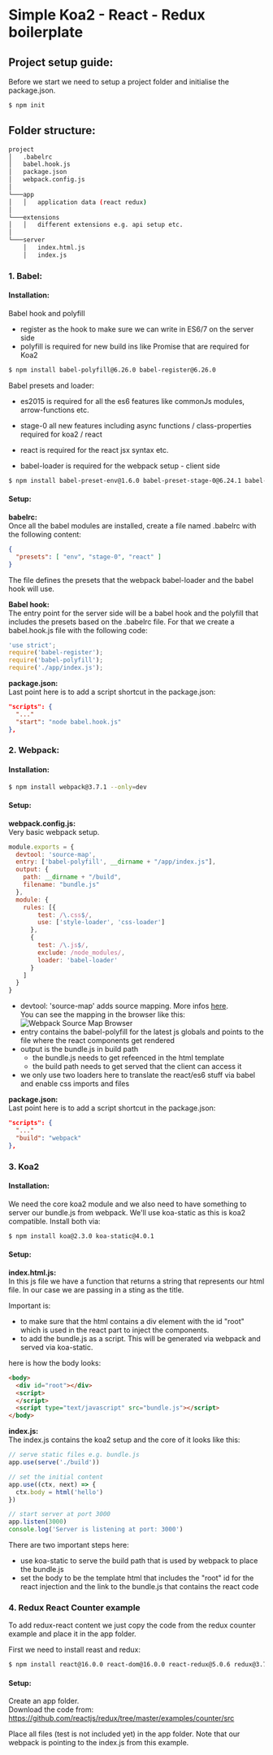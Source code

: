 # Simple Koa2 - React - Redux boilerplate

## Project setup guide:
Before we start we need to setup a project folder and initialise the package.json.
```bash
$ npm init
```


## Folder structure:
```bash
project  
│   .babelrc
│   babel.hook.js
│   package.json
│   webpack.config.js  
│
└───app
│   │   application data (react redux)
│
└───extensions
│   │   different extensions e.g. api setup etc.
│     
└───server
    │   index.html.js
    │   index.js  
```

### 1. Babel:
#### Installation:
Babel hook and polyfill
- register as the hook to make sure we can write in ES6/7 on the server side
- polyfill is required for new build ins like Promise that are required for Koa2
```bash
$ npm install babel-polyfill@6.26.0 babel-register@6.26.0
```

Babel presets and loader:
- es2015 is required for all the es6 features like commonJs modules, arrow-functions etc.

- stage-0 all new features including async functions / class-properties required for koa2 / react
- react is required for the react jsx syntax etc.
- babel-loader is required for the webpack setup - client side
```bash
$ npm install babel-preset-env@1.6.0 babel-preset-stage-0@6.24.1 babel-preset-react@6.24.1 babel-loader@7.1.2 --only=dev
```

#### Setup:
__babelrc:__  
Once all the babel modules are installed, create a file named .babelrc with the following content:

```json
{
  "presets": [ "env", "stage-0", "react" ]
}
```
The file defines the presets that the webpack babel-loader and the babel hook will use.  

__Babel hook:__  
The entry point for the server side will be a babel hook and the polyfill that includes the presets based on the .babelrc file. For that we create a babel.hook.js file with the following code:

```javascript
'use strict';
require('babel-register');
require('babel-polyfill');
require('./app/index.js');
```

__package.json:__  
Last point here is to add a script shortcut in the package.json:
```json
"scripts": {
  "..."
  "start": "node babel.hook.js"
},
```

### 2. Webpack:
#### Installation:

```bash
$ npm install webpack@3.7.1 --only=dev
```

#### Setup:

__webpack.config.js:__  
Very basic webpack setup.

```javascript
module.exports = {
  devtool: 'source-map',
  entry: ['babel-polyfill', __dirname + "/app/index.js"],
  output: {
    path: __dirname + "/build",
    filename: "bundle.js"
  },
  module: {
    rules: [{
        test: /\.css$/,
        use: ['style-loader', 'css-loader']
      },
      {
        test: /\.js$/,
        exclude: /node_modules/,
        loader: 'babel-loader'
      }
    ]
  }
}
```
- devtool: 'source-map' adds source mapping. More infos [here](http://webpack.github.io/docs/configuration.html#devtool).  
You can see the mapping in the browser like this:
![Webpack Source Map Browser](./Webpack_SourceMap.jpg)
- entry contains the babel-polyfill for the latest js globals and points to the file where the react components get rendered
- output is the bundle.js in build path
  - the bundle.js needs to get refeenced in the html template
  - the build path needs to get served that the client can access it
- we only use two loaders here to translate the react/es6 stuff via babel and enable css imports and files

__package.json:__  
Last point here is to add a script shortcut in the package.json:
```json
"scripts": {
  "..."
  "build": "webpack"
},
```
### 3. Koa2
#### Installation:
We need the core koa2 module and we also need to have something to server our bundle.js from webpack. We'll use koa-static as this is koa2 compatible.
Install both via:
```bash
$ npm install koa@2.3.0 koa-static@4.0.1
```
#### Setup:

__index.html.js:__  
In this js file we have a function that returns a string that represents our html file. In our case we are passing in a sting as the title.  

Important is:
- to make sure that the html contains a div element with the id "root" which is used in the react part to inject the components.
- to add the bundle.js as a script. This will be generated via webpack and served via koa-static.

here is how the body looks:
```html
<body>
  <div id="root"></div>
  <script>
  </script>
  <script type="text/javascript" src="bundle.js"></script>
</body>
```
__index.js:__  
The index.js contains the koa2 setup and the core of it looks like this:
```javascript
// serve static files e.g. bundle.js
app.use(serve('./build'))

// set the initial content
app.use((ctx, next) => {
  ctx.body = html('hello')
})

// start server at port 3000
app.listen(3000)
console.log('Server is listening at port: 3000')
```
There are two important steps here:
 - use koa-static to serve the build path that is used by webpack to place the bundle.js
 - set the body to be the template html that includes the "root" id for the react injection and the link to the bundle.js that contains the react code

### 4. Redux React Counter example
To add redux-react content we just copy the code from the redux counter example and place it in the app folder.

First we need to install reast and redux:
```bash
$ npm install react@16.0.0 react-dom@16.0.0 react-redux@5.0.6 redux@3.7.2
```

#### Setup:
Create an app folder.  
Download the code from:  
https://github.com/reactjs/redux/tree/master/examples/counter/src

Place all files (test is not included yet) in the app folder.
Note that our webpack is pointing to the index.js from this example.
